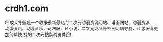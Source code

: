 # crdh1.com
91成人导航是一个收录最新最热门二次元动漫资源网站、漫画网站、动漫资源、动漫资讯、动漫音乐、萌网站、轻小说、二次元网址等相关网站导航，让您获得更加简单快 捷的二次元搜索浏览体验!
